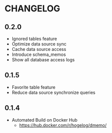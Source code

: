 # CHANGELOG

## 0.2.0
- Ignored tables feature
- Optimize data source sync
- Cache data source access
- Introduce schema_memos
- Show all database access logs

## 0.1.5
- Favorite table feature
- Reduce data source synchronize queries

## 0.1.4
- Automated Build on Docker Hub
  - https://hub.docker.com/r/hogelog/dmemo/

